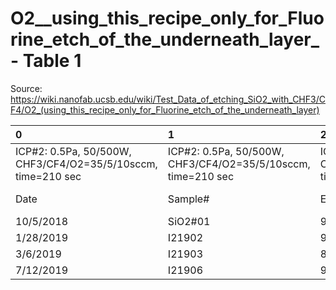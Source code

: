 # O2__using_this_recipe_only_for_Fluorine_etch_of_the_underneath_layer_ - Table 1

Source: https://wiki.nanofab.ucsb.edu/wiki/Test_Data_of_etching_SiO2_with_CHF3/CF4/O2_(using_this_recipe_only_for_Fluorine_etch_of_the_underneath_layer)

| 0                                                            | 1                                                            | 2                                                            | 3                                                            | 4                                                            | 5          |
|:-------------------------------------------------------------|:-------------------------------------------------------------|:-------------------------------------------------------------|:-------------------------------------------------------------|:-------------------------------------------------------------|:-----------|
| ICP#2: 0.5Pa, 50/500W, CHF3/CF4/O2=35/5/10sccm, time=210 sec | ICP#2: 0.5Pa, 50/500W, CHF3/CF4/O2=35/5/10sccm, time=210 sec | ICP#2: 0.5Pa, 50/500W, CHF3/CF4/O2=35/5/10sccm, time=210 sec | ICP#2: 0.5Pa, 50/500W, CHF3/CF4/O2=35/5/10sccm, time=210 sec | ICP#2: 0.5Pa, 50/500W, CHF3/CF4/O2=35/5/10sccm, time=210 sec |            |
| Date                                                         | Sample#                                                      | Etch Rate (nm/min)                                           | Etch Selectivity (SiO2/PR)                                   | Averaged Sidewall Angle (o)                                  | SEM Images |
| 10/5/2018                                                    | SiO2#01                                                      | 95.2                                                         | 0.74                                                         | 77.9                                                         | [1]        |
| 1/28/2019                                                    | I21902                                                       | 92.1                                                         | 0.77                                                         |                                                              | [2]        |
| 3/6/2019                                                     | I21903                                                       | 88.5                                                         | 0.80                                                         | 79.4                                                         | [3]        |
| 7/12/2019                                                    | I21906                                                       | 91.9                                                         | 0.69                                                         | 78.1                                                         | [4]        |